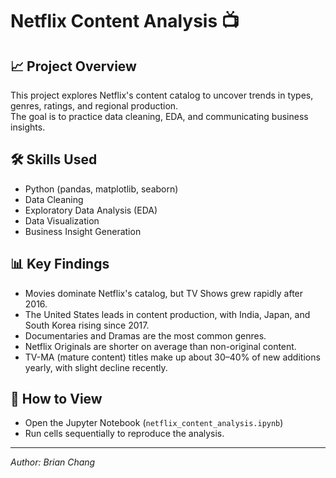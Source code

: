 # Netflix Content Analysis 📺

## 📈 Project Overview
This project explores Netflix's content catalog to uncover trends in types, genres, ratings, and regional production.  
The goal is to practice data cleaning, EDA, and communicating business insights.

## 🛠 Skills Used
- Python (pandas, matplotlib, seaborn)
- Data Cleaning
- Exploratory Data Analysis (EDA)
- Data Visualization
- Business Insight Generation

## 📊 Key Findings
- Movies dominate Netflix's catalog, but TV Shows grew rapidly after 2016.
- The United States leads in content production, with India, Japan, and South Korea rising since 2017.
- Documentaries and Dramas are the most common genres.
- Netflix Originals are shorter on average than non-original content.
- TV-MA (mature content) titles make up about 30–40% of new additions yearly, with slight decline recently.

## 📂 How to View
- Open the Jupyter Notebook (`netflix_content_analysis.ipynb`)
- Run cells sequentially to reproduce the analysis.

---

*Author: Brian Chang*
